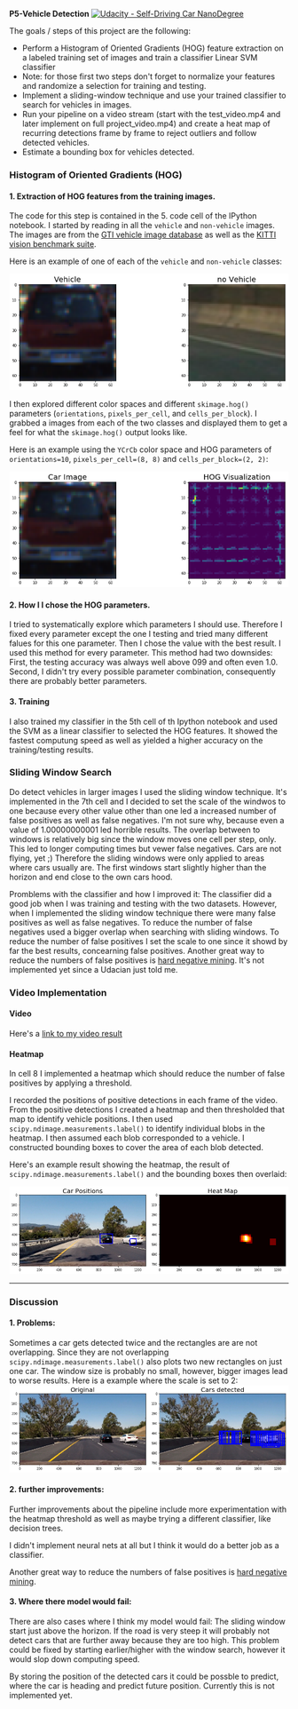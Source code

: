 **P5-Vehicle Detection**
[![Udacity - Self-Driving Car NanoDegree](https://s3.amazonaws.com/udacity-sdc/github/shield-carnd.svg)](http://www.udacity.com/drive)

The goals / steps of this project are the following:

* Perform a Histogram of Oriented Gradients (HOG) feature extraction on a labeled training set of images and train a classifier Linear SVM classifier
* Note: for those first two steps don't forget to normalize your features and randomize a selection for training and testing.
* Implement a sliding-window technique and use your trained classifier to search for vehicles in images.
* Run your pipeline on a video stream (start with the test_video.mp4 and later implement on full project_video.mp4) and create a heat map of recurring detections frame by frame to reject outliers and follow detected vehicles.
* Estimate a bounding box for vehicles detected.

[//]: # (Image References)
[image1]: https://github.com/christianreiser/P5-vehicle-detection/blob/master/output_images/data.png
[image2]: https://github.com/christianreiser/P5-vehicle-detection/blob/master/output_images/HOG.png
[image3]: ./examples/sliding_window.jpg
[image4]: ./examples/sliding_window.jpg
[image5]: https://github.com/christianreiser/P5-vehicle-detection/blob/master/output_images/heat.png
[image6]: ./examples/labels_map.png
[image7]: ./examples/output_bboxes.png
[video1]: https://github.com/christianreiser/P5-vehicle-detection/blob/master/output_images/video2.mp4

### Histogram of Oriented Gradients (HOG)

#### 1. Extraction of HOG features from the training images.

The code for this step is contained in the 5. code cell of the IPython notebook. I started by reading in all the `vehicle` and `non-vehicle` images. The images are from the [GTI vehicle image database](http://www.gti.ssr.upm.es/data/Vehicle_database.html) as well as the [KITTI vision benchmark suite](http://www.cvlibs.net/datasets/kitti/).

  Here is an example of one of each of the `vehicle` and `non-vehicle` classes:

![alt text][image1]

I then explored different color spaces and different `skimage.hog()` parameters (`orientations`, `pixels_per_cell`, and `cells_per_block`).  I grabbed a images from each of the two classes and displayed them to get a feel for what the `skimage.hog()` output looks like.

Here is an example using the `YCrCb` color space and HOG parameters of `orientations=10`, `pixels_per_cell=(8, 8)` and `cells_per_block=(2, 2)`:


![alt text][image2]

#### 2. How I I chose the HOG parameters.

I tried to systematically explore which parameters I should use. Therefore I fixed every parameter except the one I testing and tried many different falues for this one parameter. Then I chose the value with the best result. I used this method for every parameter. 
This method had two downsides: First, the testing accuracy was always well above 099 and often even 1.0. Second, I didn't try every possible parameter combination, consequently there are probably better parameters.

#### 3. Training

I also trained my classifier in the 5th cell of th Ipython notebook and used the SVM as a linear classifier to selected the HOG features. It showed the fastest computung speed as well as yielded a higher accuracy on the training/testing results.

### Sliding Window Search

Do detect vehicles in larger images I used the sliding window technique. It's implemented in the 7th cell and I  decided to set the scale of the windwos to one because every other value other than one led a increased number of false positives as well as false negatives. I'm not sure why, because even a value of 1.00000000001 led horrible results. 
The overlap between to windows is relatively big since the window moves one cell per step, only. This led to longer computing times but vewer false negatives.
Cars are not flying, yet ;) Therefore the sliding windows were only applied to areas where cars usually are. The first windows start slightly higher than the horizon and end close to the own cars hood. 

Promblems with the classifier and how I improved it:
The classifier did a good job when I was training and testing with the two datasets. However, when I implemented the sliding window technique there were many false positives as well as false negatives. To reduce the number of false negatives used a bigger overlap when searching with sliding windows. To reduce the number of false positives I set the scale to one since it showd by far the best results, concearning false positives.
Another great way to reduce the numbers of false positives is [hard negative mining](https://www.reddit.com/r/computervision/comments/2ggc5l/what_is_hard_negative_mining_and_how_is_it/). It's not implemented yet since a Udacian just told me.

### Video Implementation

#### Video

Here's a [link to my video result](https://youtu.be/AJiiHgcJPfY)

#### Heatmap

In cell 8 I implemented a heatmap which should reduce the number of false positives by applying a threshold.

I recorded the positions of positive detections in each frame of the video.  From the positive detections I created a heatmap and then thresholded that map to identify vehicle positions.  I then used `scipy.ndimage.measurements.label()` to identify individual blobs in the heatmap.  I then assumed each blob corresponded to a vehicle.  I constructed bounding boxes to cover the area of each blob detected.  

Here's an example result showing the heatmap, the result of `scipy.ndimage.measurements.label()` and the bounding boxes then overlaid:

![alt text][image5]





---

### Discussion

#### 1. Problems:
Sometimes a car gets detected twice and the rectangles are are not overlapping. Since they are not overlapping `scipy.ndimage.measurements.label()` also plots two new rectangles on just one car. The window size is probably no small, however, bigger images lead to worse results. 
Here is a example where the scale is set to 2:
![image5](https://github.com/christianreiser/P5-vehicle-detection/blob/master/output_images/size2.png)

#### 2. further improvements: 
Further improvements about the pipeline include more experimentation with the heatmap threshold as well as maybe trying a different classifier, like decision trees.

I didn't implement neural nets at all but I think it would do a better job as a classifier.

Another great way to reduce the numbers of false positives is [hard negative mining](https://www.reddit.com/r/computervision/comments/2ggc5l/what_is_hard_negative_mining_and_how_is_it/).

#### 3. Where there model would fail:
There are also cases where I think my model would fail: The sliding window start just above the horizon. If the road is very steep it will probably not detect cars that are further away because they are too high.
This problem could be fixed by starting earlier/higher with the window search, however it would slop down computing speed. 

By storing the position of the detected cars it could be possble to predict, where the car is heading and predict future position. Currently this is not implemented yet.
